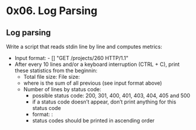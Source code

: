 # 0x06. Log Parsing

## Log parsing
Write a script that reads stdin line by line and computes metrics:
* Input format: <IP Address> - [<date>] "GET /projects/260 HTTP/1.1" <status code> <file size>
* After every 10 lines and/or a keyboard interruption (CTRL + C), print these statistics from the beginnin:
  * Total file size: File size: <total size>
  * where <total size> is the sum of all previous <file size> (see input format above)
  * Number of lines by status code:
    * possible status code: 200, 301, 400, 401, 403, 404, 405 and 500
    * if a status code doesn’t appear, don’t print anything for this status code
    * format: <status code>: <number>
    * status codes should be printed in ascending order
